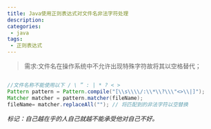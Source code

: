 ```yaml
---
title: Java使用正则表达式对文件名非法字符处理
description: 
categories:
 - java
tags:
 - 正则表达式
---
```


> 需求:文件名在操作系统中不允许出现特殊字符故将其以空格替代；

```java

//文件名称不能使用以下 / \ ” : | * ? < >  
Pattern pattern = Pattern.compile("[\\s\\\\/:\\*\\?\\\"<>\\|]");
Matcher matcher = pattern.matcher(fileName);
fileName= matcher.replaceAll(""); // 将匹配到的非法字符以空替换
```

*标记：自己越在乎的人自己就越不能承受他对自己不好。*





